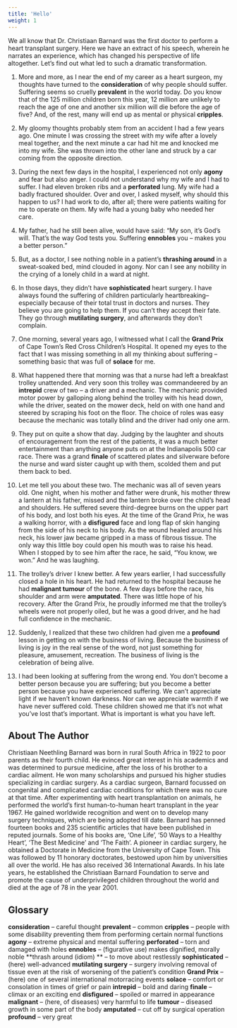 ```yaml
---
title: 'Hello'
weight: 1
---
```


We all know that Dr. Christiaan Barnard was the first doctor to perform a heart transplant surgery. Here we have an extract of his speech, wherein he narrates an experience, which has changed his perspective of life altogether. Let’s find out what led to such a dramatic transformation.

1. More and more, as I near the end of my career as a heart surgeon, my thoughts have turned to the **consideration** of why people should suffer. Suffering seems so cruelly **prevalent** in the world today. Do you know that of the 125 million children born this year, 12 million are unlikely to reach the age of one and another six million will die before the age of five? And, of the rest, many will end up as mental or physical **cripples**.

2. My gloomy thoughts probably stem from an accident I had a few years ago. One minute I was crossing the street with my wife after a lovely meal together, and the next minute a car had hit me and knocked me into my wife. She was thrown into the other lane and struck by a car coming from the opposite direction.

3. During the next few days in the hospital, I experienced not only **agony** and fear but also anger. I could not understand why my wife and I had to suffer. I had eleven broken ribs and a **perforated** lung. My wife had a badly fractured shoulder. Over and over, I asked myself, why should this happen to us? I had work to do, after all; there were patients waiting for me to operate on them. My wife had a young baby who needed her care.

4. My father, had he still been alive, would have said: “My son, it’s God’s will. That’s the way God tests you. Suffering **ennobles**  you – makes you a better person.”

5. But, as a doctor, I see nothing noble in a patient’s **thrashing around** in a sweat-soaked bed, mind clouded in agony. Nor can I see any nobility in the crying of a lonely child in a ward at night.

6. In those days, they didn’t have **sophisticated** heart surgery. I have always found the suffering of children particularly heartbreaking–especially because of their total trust in doctors and nurses. They believe you are going to help them. If you can’t they accept their fate. They go through **mutilating surgery**, and afterwards they don’t complain.

7. One morning, several years ago, I witnessed what I call the **Grand Prix** of Cape Town’s Red Cross Children’s Hospital. It opened my eyes to the fact that I was missing something in all my thinking about suffering – something basic that was full of **solace** for me.

8. What happened there that morning was that a nurse had left a breakfast trolley unattended. And very soon this trolley was commandeered by an **intrepid** crew of two – a driver and a mechanic. The mechanic provided motor power by galloping along behind the trolley with his head down, while the driver, seated on the mower deck, held on with one hand and steered by scraping his foot on the floor. The choice of roles was easy because the mechanic was totally blind and the driver had only one arm.

9. They put on quite a show that day. Judging by the laughter and shouts of encouragement from the rest of the patients, it was a much better entertainment than anything anyone puts on at the Indianapolis 500 car race. There was a grand **finale** of scattered plates and silverware before the nurse and ward sister caught up with them, scolded them and put them back to bed. 

10. Let me tell you about these two. The mechanic was all of seven years old. One night, when his mother and father were drunk, his mother threw a lantern at his father, missed and the lantern broke over the child’s head and shoulders. He suffered severe third-degree burns on the upper part of his body, and lost both his eyes. At the time of the Grand Prix, he was a walking horror, with a **disfigured** face and long flap of skin hanging from the side of his neck to his body. As the wound healed around his neck, his lower jaw became gripped in a mass of fibrous tissue. The only way this little boy could open his mouth was to raise his head. When I stopped by to see him after the race, he said, “You know, we won.” And he was laughing. 

11. The trolley’s driver I knew better. A few years earlier, I had successfully closed a hole in his heart. He had returned to the hospital because he had **malignant tumour** of the bone. A few days before the race, his shoulder and arm were **amputated**. There was little hope of his recovery. After the Grand Prix, he proudly informed me that the trolley’s wheels were not properly oiled, but he was a good driver, and he had full confidence in the mechanic.

12. Suddenly, I realized that these two children had given me a **profound** lesson in getting on with the business of living. Because the business of living is joy in the real sense of the word, not just something for pleasure, amusement, recreation. The business of living is the celebration of being alive. 

13. I had been looking at suffering from the wrong end. You don’t become a better person because you are suffering; but you become a better person because you have experienced suffering. We can’t appreciate light if we haven’t known darkness. Nor can we appreciate warmth if we have never suffered cold. These children showed me that it’s not what you’ve lost that’s important. What is important is what you have left.


## About The Author

Christiaan Neethling Barnard was born in rural South Africa in 1922 to poor parents as their fourth child. He evinced great interest in his academics and was determined to pursue medicine, after the loss of his brother to a cardiac ailment. He won many scholarships and pursued his higher studies specializing in cardiac surgery. As a cardiac surgeon, Barnard focussed on congenital and complicated cardiac conditions for which there was no cure at that time. After experimenting with heart transplantation on animals, he performed the world’s first human-to-human heart transplant in the year 1967. He gained worldwide recognition and went on to develop many surgery techniques, which are being adopted till date. Barnard has penned fourteen books and 235 scientific articles that have been published in reputed journals. Some of his books are, ‘One Life’, ‘50 Ways to a Healthy Heart’, ‘The Best Medicine’ and ‘The Faith’. A pioneer in cardiac surgery, he obtained a Doctorate in Medicine from the University of Cape Town. This was followed by 11 honorary doctorates, bestowed upon him by universities all over the world. He has also received 36 International Awards. In his late years, he established the Christiaan Barnard Foundation to serve and promote the cause of underprivileged children throughout the world and died at the age of 78 in the year 2001.

## Glossary

**consideration** – careful thought 
**prevalent** – common 
**cripples** – people with some disability preventing them from performing certain normal functions 
**agony** – extreme physical and mental suffering 
**perforated** – torn and damaged with holes 
**ennobles** – (figurative use) makes dignified, morally noble 
**thrash around (idiom) ** – to move about restlessly 
**sophisticated** – (here) well-advanced 
**mutilating surgery** – surgery involving removal of tissue even at the risk of worsening of the patient’s condition 
**Grand Prix** – (here) one of several international motorracing events 
**solace** – comfort or consolation in times of grief or pain 
**intrepid** – bold and daring 
**finale** – climax or an exciting end 
**disfigured** – spoiled or marred in appearance 
**malignant** – (here, of diseases) very harmful to life 
**tumour** – diseased growth in some part of the body 
**amputated** – cut off by surgical operation 
**profound** – very great
